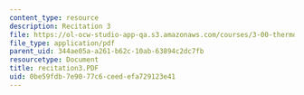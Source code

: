 ```yaml
---
content_type: resource
description: Recitation 3
file: https://ol-ocw-studio-app-qa.s3.amazonaws.com/courses/3-00-thermodynamics-of-materials-fall-2002/0be59fdb7e9077c6ceedefa729123e41_recitation3.PDF
file_type: application/pdf
parent_uid: 344ae05a-a261-b62c-10ab-63894c2dc7fb
resourcetype: Document
title: recitation3.PDF
uid: 0be59fdb-7e90-77c6-ceed-efa729123e41
---
```

